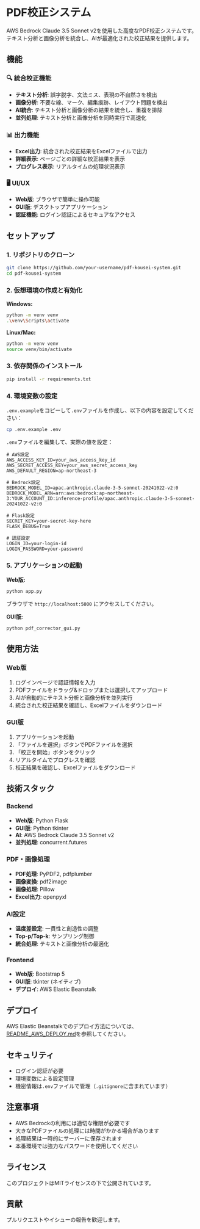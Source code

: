 # PDF校正システム

AWS Bedrock Claude 3.5 Sonnet v2を使用した高度なPDF校正システムです。テキスト分析と画像分析を統合し、AIが最適化された校正結果を提供します。

## 機能

### 🔍 **統合校正機能**
- **テキスト分析**: 誤字脱字、文法ミス、表現の不自然さを検出
- **画像分析**: 不要な線、マーク、編集痕跡、レイアウト問題を検出
- **AI統合**: テキスト分析と画像分析の結果を統合し、重複を排除
- **並列処理**: テキスト分析と画像分析を同時実行で高速化

### 📊 **出力機能**
- **Excel出力**: 統合された校正結果をExcelファイルで出力
- **詳細表示**: ページごとの詳細な校正結果を表示
- **プログレス表示**: リアルタイムの処理状況表示

### 🖥️ **UI/UX**
- **Web版**: ブラウザで簡単に操作可能
- **GUI版**: デスクトップアプリケーション
- **認証機能**: ログイン認証によるセキュアなアクセス

## セットアップ

### 1. リポジトリのクローン

```bash
git clone https://github.com/your-username/pdf-kousei-system.git
cd pdf-kousei-system
```

### 2. 仮想環境の作成と有効化

**Windows:**
```bash
python -m venv venv
.\venv\Scripts\activate
```

**Linux/Mac:**
```bash
python -m venv venv
source venv/bin/activate
```

### 3. 依存関係のインストール

```bash
pip install -r requirements.txt
```

### 4. 環境変数の設定

`.env.example`をコピーして`.env`ファイルを作成し、以下の内容を設定してください：

```bash
cp .env.example .env
```

`.env`ファイルを編集して、実際の値を設定：

```env
# AWS設定
AWS_ACCESS_KEY_ID=your_aws_access_key_id
AWS_SECRET_ACCESS_KEY=your_aws_secret_access_key
AWS_DEFAULT_REGION=ap-northeast-3

# Bedrock設定
BEDROCK_MODEL_ID=apac.anthropic.claude-3-5-sonnet-20241022-v2:0
BEDROCK_MODEL_ARN=arn:aws:bedrock:ap-northeast-3:YOUR_ACCOUNT_ID:inference-profile/apac.anthropic.claude-3-5-sonnet-20241022-v2:0

# Flask設定
SECRET_KEY=your-secret-key-here
FLASK_DEBUG=True

# 認証設定
LOGIN_ID=your-login-id
LOGIN_PASSWORD=your-password
```

### 5. アプリケーションの起動

**Web版:**
```bash
python app.py
```
ブラウザで `http://localhost:5000` にアクセスしてください。

**GUI版:**
```bash
python pdf_corrector_gui.py
```

## 使用方法

### Web版
1. ログインページで認証情報を入力
2. PDFファイルをドラッグ&ドロップまたは選択してアップロード
3. AIが自動的にテキスト分析と画像分析を並列実行
4. 統合された校正結果を確認し、Excelファイルをダウンロード

### GUI版
1. アプリケーションを起動
2. 「ファイルを選択」ボタンでPDFファイルを選択
3. 「校正を開始」ボタンをクリック
4. リアルタイムでプログレスを確認
5. 校正結果を確認し、Excelファイルをダウンロード

## 技術スタック

### Backend
- **Web版**: Python Flask
- **GUI版**: Python tkinter
- **AI**: AWS Bedrock Claude 3.5 Sonnet v2
- **並列処理**: concurrent.futures

### PDF・画像処理
- **PDF処理**: PyPDF2, pdfplumber
- **画像変換**: pdf2image
- **画像処理**: Pillow
- **Excel出力**: openpyxl

### AI設定
- **温度差設定**: 一貫性と創造性の調整
- **Top-p/Top-k**: サンプリング制御
- **統合処理**: テキストと画像分析の最適化

### Frontend
- **Web版**: Bootstrap 5
- **GUI版**: tkinter (ネイティブ)
- **デプロイ**: AWS Elastic Beanstalk

## デプロイ

AWS Elastic Beanstalkでのデプロイ方法については、[README_AWS_DEPLOY.md](README_AWS_DEPLOY.md)を参照してください。

## セキュリティ

- ログイン認証が必要
- 環境変数による設定管理
- 機密情報は`.env`ファイルで管理（`.gitignore`に含まれています）

## 注意事項

- AWS Bedrockの利用には適切な権限が必要です
- 大きなPDFファイルの処理には時間がかかる場合があります
- 処理結果は一時的にサーバーに保存されます
- 本番環境では強力なパスワードを使用してください

## ライセンス

このプロジェクトはMITライセンスの下で公開されています。

## 貢献

プルリクエストやイシューの報告を歓迎します。
